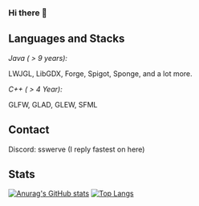 ### Hi there 👋

## Languages and Stacks ##
*Java ( > 9 years):*


LWJGL, LibGDX, Forge, Spigot, Sponge, and a lot more.

*C++ ( > 4 Year):*


GLFW, GLAD, GLEW, SFML

## Contact ##

Discord: sswerve (I reply fastest on here)

## Stats ##
[![Anurag's GitHub stats](https://github-readme-stats.vercel.app/api?username=swqrve)](https://github.com/anuraghazra/github-readme-stats)
[![Top Langs](https://github-readme-stats.vercel.app/api/top-langs/?username=swqrve&layout=compact)](https://github.com/anuraghazra/github-readme-stats)

